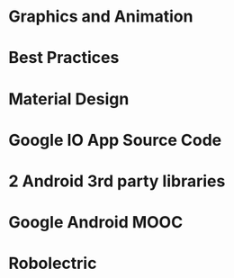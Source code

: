 ##
# Graphics and Animation
# Best Practices
# Material Design
# Google IO App Source Code
# 2 Android 3rd party libraries
# Google Android MOOC
# Robolectric
